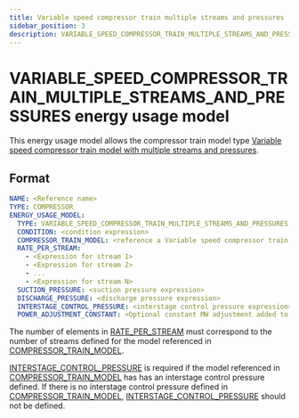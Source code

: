 ```yaml
---
title: Variable speed compressor train multiple streams and pressures
sidebar_position: 3
description: VARIABLE_SPEED_COMPRESSOR_TRAIN_MULTIPLE_STREAMS_AND_PRESSURES Energy Usage Model
---
```


# VARIABLE_SPEED_COMPRESSOR_TRAIN_MULTIPLE_STREAMS_AND_PRESSURES energy usage model

This energy usage model allows the compressor train model type 
[Variable speed compressor train model with multiple streams and pressures](/about/modelling/setup/models/compressor_modelling/compressor_models_types/variable_speed_compressor_train_model_with_multiple_streams_and_pressures.md).

## Format

~~~~~~~~yaml
NAME: <Reference name>
TYPE: COMPRESSOR
ENERGY_USAGE_MODEL:
  TYPE: VARIABLE_SPEED_COMPRESSOR_TRAIN_MULTIPLE_STREAMS_AND_PRESSURES
  CONDITION: <condition expression>
  COMPRESSOR_TRAIN_MODEL: <reference a Variable speed compressor train model with multiple streams and pressures model>
  RATE_PER_STREAM:
    - <Expression for stream 1>
    - <Expression for stream 2>
    - ...
    - <Expression for stream N>
  SUCTION_PRESSURE: <suction pressure expression>
  DISCHARGE_PRESSURE: <discharge pressure expression>
  INTERSTAGE_CONTROL_PRESSURE: <interstage control pressure expression>
  POWER_ADJUSTMENT_CONSTANT: <Optional constant MW adjustment added to the model>
~~~~~~~~

The number of elements in [RATE_PER_STREAM](/about/references/keywords/RATE_PER_STREAM.md) must correspond to the number of streams defined for the model referenced in
[COMPRESSOR_TRAIN_MODEL](/about/references/keywords/COMPRESSOR_TRAIN_MODEL.md).

[INTERSTAGE_CONTROL_PRESSURE](/about/references/keywords/INTERSTAGE_CONTROL_PRESSURE.md) is required if the model referenced in [COMPRESSOR_TRAIN_MODEL](/about/references/keywords/COMPRESSOR_TRAIN_MODEL.md) has has an
interstage control pressure defined. If there is no interstage control pressure defined in [COMPRESSOR_TRAIN_MODEL](/about/references/keywords/COMPRESSOR_TRAIN_MODEL.md),
[INTERSTAGE_CONTROL_PRESSURE](/about/references/keywords/INTERSTAGE_CONTROL_PRESSURE.md) should not be defined.